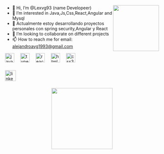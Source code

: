 ###

<img align="right" height="150" src="https://images-wixmp-ed30a86b8c4ca887773594c2.wixmp.com/f/51ee2a37-799b-40e4-b347-daca69741999/d4f0yuu-4984ca89-9a3a-4895-9053-e1083b43f6a3.jpg?token=eyJ0eXAiOiJKV1QiLCJhbGciOiJIUzI1NiJ9.eyJzdWIiOiJ1cm46YXBwOjdlMGQxODg5ODIyNjQzNzNhNWYwZDQxNWVhMGQyNmUwIiwiaXNzIjoidXJuOmFwcDo3ZTBkMTg4OTgyMjY0MzczYTVmMGQ0MTVlYTBkMjZlMCIsIm9iaiI6W1t7InBhdGgiOiJcL2ZcLzUxZWUyYTM3LTc5OWItNDBlNC1iMzQ3LWRhY2E2OTc0MTk5OVwvZDRmMHl1dS00OTg0Y2E4OS05YTNhLTQ4OTUtOTA1My1lMTA4M2I0M2Y2YTMuanBnIn1dXSwiYXVkIjpbInVybjpzZXJ2aWNlOmZpbGUuZG93bmxvYWQiXX0.Fc1102zDYDawGRFuEGAGA2sXyMoQE-gqRIuuK5oxvhs"  />

###
- 👋 Hi, I’m @Lexvg93 (name Developeer)
- 👀 I’m interested in Java,Js,Css,React,Angular and Mysql
- 🌱 Actualmente estoy desarrollando proyectos personales con spring security,Angular y React
- 💞️ I’m looking to collaborate on different projects 
- 📫 How to reach me  for email:  alejandroavg1993@gmail.com

<!---
Lexvg93/Lexvg93 is a ✨ special ✨ repository because its `README.md` (this file) appears on your GitHub profile.
You can click the Preview link to take a look at your changes.
--->




<div align="left">
  <img src="https://cdn.jsdelivr.net/gh/devicons/devicon/icons/javascript/javascript-original.svg" height="30" alt="javascript logo"  />
  <img width="12" />
  <img src="https://cdn.jsdelivr.net/gh/devicons/devicon/icons/typescript/typescript-original.svg" height="30" alt="typescript logo"  />
  <img width="12" />
  <img src="https://cdn.jsdelivr.net/gh/devicons/devicon/icons/react/react-original.svg" height="30" alt="react logo"  />
  <img width="12" />
  <img src="https://cdn.jsdelivr.net/gh/devicons/devicon/icons/html5/html5-original.svg" height="30" alt="html5 logo"  />
  <img width="12" />
  <img src="https://cdn.jsdelivr.net/gh/devicons/devicon/icons/css3/css3-original.svg" height="30" alt="css3 logo"  />
</div>

###

<div align="left">
  <a href="https://www.linkedin.com/in/alejandro-valderrama-3669b5198/" target="_blank">
    <img src="https://img.shields.io/static/v1?message=LinkedIn&logo=linkedin&label=&color=0077B5&logoColor=white&labelColor=&style=for-the-badge" height="35" alt="linkedin logo"  />
  </a>
</div>

###

<div align="center">
  <img height="200" src="https://i.gifer.com/Ocko.gif"  />
</div>

###


